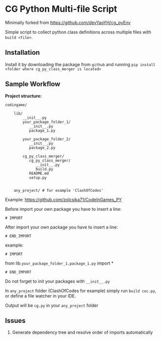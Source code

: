 # CG Python Multi-file Script

Minimally forked from https://github.com/devYaoYH/cg_pyEnv 

Simple script to collect python class definitions across multiple files with `build <file>`.

## Installation

Install it by downloading the package from 
 ``github`` and running ``pip install <folder where cg_py_class_merger is located>``

## Sample Workflow
**Project structure:**

    codingame/

        lib/
            __init__.py
            your_package_folder_1/
               __init__.py
               package_1.py
     
            your_package_folder_2/
               __init__.py
               package_2.py

            cg_py_class_merger/
               cg_py_class_merger/
                  __init__.py
                  build.py
               README.md
               setup.py

        
        any_project/ # for example 'ClashOfCodes'


Example: https://github.com/zolcsika71/CodeInGames_PY 

Before import your own package you have to insert a line:

``# IMPORT``

After import your own package you have to insert a line:

``# END_IMPORT``

example:

``# IMPORT``

from lib.``your_package_folder_1.package_1.py`` import *

``# END_IMPORT``

Do not forget to init your packages with ``__init__.py``

In ``any_project`` folder (ClashOfCodes for example) simply run ``build coc.py``, or define a file watcher in your IDE.

Output will be ``cg.py`` in your ``any_project`` folder

## Issues

1. Generate dependency tree and resolve order of imports automatically
